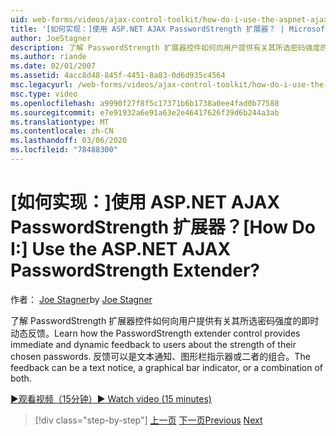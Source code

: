```yaml
---
uid: web-forms/videos/ajax-control-toolkit/how-do-i-use-the-aspnet-ajax-passwordstrength-extender
title: '[如何实现：]使用 ASP.NET AJAX PasswordStrength 扩展器？ | Microsoft Docs'
author: JoeStagner
description: 了解 PasswordStrength 扩展器控件如何向用户提供有关其所选密码强度的即时动态反馈。 反馈 c 。
ms.author: riande
ms.date: 02/01/2007
ms.assetid: 4acc8d48-845f-4451-8a83-0d6d935c4564
msc.legacyurl: /web-forms/videos/ajax-control-toolkit/how-do-i-use-the-aspnet-ajax-passwordstrength-extender
msc.type: video
ms.openlocfilehash: a9990f27f8f5c17371b6b1738a0ee4fad0b77588
ms.sourcegitcommit: e7e91932a6e91a63e2e46417626f39d6b244a3ab
ms.translationtype: MT
ms.contentlocale: zh-CN
ms.lasthandoff: 03/06/2020
ms.locfileid: "78488300"
---
```

# <a name="how-do-i-use-the-aspnet-ajax-passwordstrength-extender"></a><span data-ttu-id="19c05-105">[如何实现：]使用 ASP.NET AJAX PasswordStrength 扩展器？</span><span class="sxs-lookup"><span data-stu-id="19c05-105">[How Do I:] Use the ASP.NET AJAX PasswordStrength Extender?</span></span>

<span data-ttu-id="19c05-106">作者： [Joe Stagner](https://github.com/JoeStagner)</span><span class="sxs-lookup"><span data-stu-id="19c05-106">by [Joe Stagner](https://github.com/JoeStagner)</span></span>

<span data-ttu-id="19c05-107">了解 PasswordStrength 扩展器控件如何向用户提供有关其所选密码强度的即时动态反馈。</span><span class="sxs-lookup"><span data-stu-id="19c05-107">Learn how the PasswordStrength extender control provides immediate and dynamic feedback to users about the strength of their chosen passwords.</span></span> <span data-ttu-id="19c05-108">反馈可以是文本通知、图形栏指示器或二者的组合。</span><span class="sxs-lookup"><span data-stu-id="19c05-108">The feedback can be a text notice, a graphical bar indicator, or a combination of both.</span></span>

[<span data-ttu-id="19c05-109">&#9654;观看视频（15分钟）</span><span class="sxs-lookup"><span data-stu-id="19c05-109">&#9654; Watch video (15 minutes)</span></span>](https://channel9.msdn.com/Blogs/ASP-NET-Site-Videos/how-do-i-use-the-aspnet-ajax-passwordstrength-extender)

> [!div class="step-by-step"]
> <span data-ttu-id="19c05-110">[上一页](how-do-i-use-the-aspnet-ajax-dropshadow-extender.md)
> [下一页](how-do-i-get-started-with-the-aspnet-ajax-animation-extender-control.md)</span><span class="sxs-lookup"><span data-stu-id="19c05-110">[Previous](how-do-i-use-the-aspnet-ajax-dropshadow-extender.md)
[Next](how-do-i-get-started-with-the-aspnet-ajax-animation-extender-control.md)</span></span>
